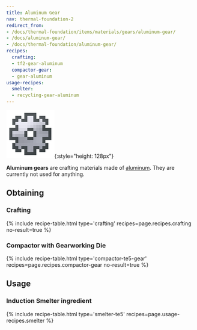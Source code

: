 ```yaml
---
title: Aluminum Gear
nav: thermal-foundation-2
redirect_from:
- /docs/thermal-foundation/items/materials/gears/aluminum-gear/
- /docs/aluminum-gear/
- /docs/thermal-foundation/aluminum-gear/
recipes:
  crafting:
  - tf2-gear-aluminum
  compactor-gear:
  - gear-aluminum
usage-recipes:
  smelter:
  - recycling-gear-aluminum
---
```


![Aluminum gear](/assets/images/thermal-foundation-2/gear-aluminum.png){:style="height: 128px"}


**Aluminum gears** are crafting materials made of
[aluminum](/docs/thermal-foundation-2/aluminum-ingot/). They are currently not used for anything.


Obtaining
---------

### Crafting
{% include recipe-table.html type='crafting' recipes=page.recipes.crafting no-result=true %}

### Compactor with Gearworking Die
{% include recipe-table.html type='compactor-te5-gear' recipes=page.recipes.compactor-gear no-result=true %}


Usage
-----

### Induction Smelter ingredient
{% include recipe-table.html type='smelter-te5' recipes=page.usage-recipes.smelter %}
